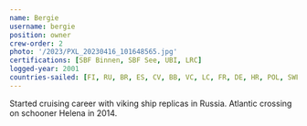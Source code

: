 ```yaml
---
name: Bergie
username: bergie
position: owner
crew-order: 2
photo: '/2023/PXL_20230416_101648565.jpg'
certifications: [SBF Binnen, SBF See, UBI, LRC]
logged-year: 2001
countries-sailed: [FI, RU, BR, ES, CV, BB, VC, LC, FR, DE, HR, POL, SWE, DK, AX, EST, GI, 'NO', Shetland]
---
```

Started cruising career with viking ship replicas in Russia.
Atlantic crossing on schooner Helena in 2014.
